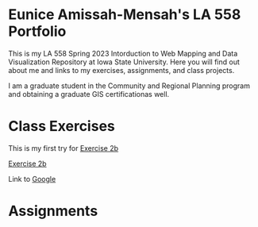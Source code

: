 # Eunice Amissah-Mensah's LA 558 Portfolio
This is my LA 558 Spring 2023 Intorduction to Web Mapping and Data Visualization Repository at Iowa State University. Here you will find out about me and links to my exercises, assignments, and class projects.

I am a graduate student in the Community and Regional Planning program and obtaining a graduate GIS certificationas well.

# Class Exercises
This is my first try for [Exercise 2b](Exercises/map2bex.jpg)

[Exercise 2b](Exercises/map2bex_2.md)

Link to [Google](http://www.google.com)

# Assignments
